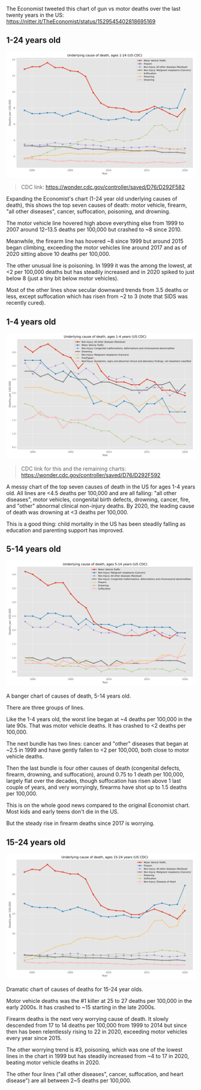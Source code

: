 The Economist tweeted this chart of gun vs motor deaths over the last twenty years in the US: https://nitter.it/TheEconomist/status/1529545402818695169

## 1-24 years old
![1-24 years old](./injury-mechanism-top-7-1-24.svg)

> CDC link: https://wonder.cdc.gov/controller/saved/D76/D292F582

Expanding the Economist's chart (1-24 year old underlying causes of death), this shows the top seven causes of death: motor vehicle, firearm, "all other diseases", cancer, suffocation, poisoning, and drowning.

The motor vehicle line hovered high above everything else from 1999 to 2007 around 12–13.5 deaths per 100,000 but crashed to ~8 since 2010.

Meanwhile, the firearm line has hovered ~8 since 1999 but around 2015 began climbing, exceeding the motor vehicles line around 2017 and as of 2020 sitting above 10 deaths per 100,000.

The other unusual line is poisoning. In 1999 it was the among the lowest, at <2 per 100,000 deaths but has steadily increased and in 2020 spiked to just below 8 (just a tiny bit below motor vehicles).

Most of the other lines show secular downward trends from 3.5 deaths or less, except suffocation which has risen from ~2 to 3 (note that SIDS was recently cured).

## 1-4 years old
![1-4 years old](./injury-mechanism-top-7-1-4years.svg)

> CDC link for this and the remaining charts: https://wonder.cdc.gov/controller/saved/D76/D292F592

A messy chart of the top seven causes of death in the US for ages 1-4 years old. All lines are <4.5 deaths per 100,000 and are all falling: "all other diseases", motor vehicles, congenital birth defects, drowning, cancer, fire, and "other" abnormal clinical non-injury deaths. By 2020, the leading cause of death was drowning at <3 deaths per 100,000.

This is a good thing: child mortality in the US has been steadily falling as education and parenting support has improved.

## 5-14 years old
![5-14 years old](./injury-mechanism-top-7-5-14years.svg)

A banger chart of causes of death, 5-14 years old.

There are three groups of lines.

Like the 1-4 years old, the worst line began at ~4 deaths per 100,000 in the late 90s. That was motor vehicle deaths. It has crashed to <2 deaths per 100,000.

The next bundle has two lines: cancer and "other" diseases that began at ~2.5 in 1999 and have gently fallen to <2 per 100,000, both close to motor vehicle deaths.

Then the last bundle is four other causes of death (congenital defects, firearm, drowning, and suffocation), around 0.75 to 1 death per 100,000, largely flat over the decades, though suffocation has risen above 1 last couple of years, and very worryingly, firearms have shot up to 1.5 deaths per 100,000.

This is on the whole good news compared to the original Economist chart. Most kids and early teens don't die in the US.

But the steady rise in firearm deaths since 2017 is worrying.

## 15-24 years old
![5-24 years old](./injury-mechanism-top-7-15-24years.svg)

Dramatic chart of causes of deaths for 15-24 year olds.

Motor vehicle deaths was the #1 killer at 25 to 27 deaths per 100,000 in the early 2000s. It has crashed to ~15 starting in the late 2000s.

Firearm deaths is the next very worrying cause of death. It slowly descended from 17 to 14 deaths per 100,000 from 1999 to 2014 but since then has been relentlessly rising to 22 in 2020, exceeding motor vehicles every year since 2015.

The other worrying trend is #3, poisoning, which was one of the lowest lines in the chart in 1999 but has steadily increased from ~4 to 17 in 2020, beating motor vehicle deaths in 2020.

The other four lines ("all other diseases", cancer, suffocation, and heart disease") are all between 2~5 deaths per 100,000.